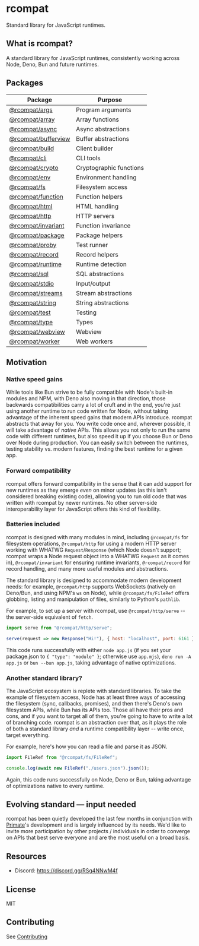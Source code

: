 # rcompat

Standard library for JavaScript runtimes.

## What is rcompat?

A standard library for JavaScript runtimes, consistently working across Node,
Deno, Bun and future runtimes.

## Packages

| Package                                   | Purpose                          |
|-------------------------------------------|----------------------------------|
|[@rcompat/args](packages/args)             | Program arguments                |
|[@rcompat/array](packages/array)           | Array functions                  |
|[@rcompat/async](packages/async)           | Async abstractions               |
|[@rcompat/bufferview](packages/bufferview) | Buffer abstractions              |
|[@rcompat/build](packages/build)           | Client builder                   |
|[@rcompat/cli](packages/cli)               | CLI tools                        |
|[@rcompat/crypto](packages/crypto)         | Cryptographic functions          |
|[@rcompat/env](packages/env)               | Environment handling             |
|[@rcompat/fs](packages/fs)                 | Filesystem access                |
|[@rcompat/function](packages/function)     | Function helpers                 |
|[@rcompat/html](packages/html)             | HTML handling                    |
|[@rcompat/http](packages/http)             | HTTP servers                     |
|[@rcompat/invariant](packages/invariant)   | Function invariance              |
|[@rcompat/package](packages/package)       | Package helpers                  |
|[@rcompat/proby](packages/proby)           | Test runner                      |
|[@rcompat/record](packages/record)         | Record helpers                   |
|[@rcompat/runtime](packages/runtime)       | Runtime detection                |
|[@rcompat/sql](packages/sql)               | SQL abstractions                 |
|[@rcompat/stdio](packages/stdio)           | Input/output                     |
|[@rcompat/streams](packages/streams)       | Stream abstractions              |
|[@rcompat/string](packages/string)         | String abstractions              |
|[@rcompat/test](packages/test)             | Testing                          |
|[@rcompat/type](packages/type)             | Types                            |
|[@rcompat/webview](packages/webview)       | Webview                          |
|[@rcompat/worker](packages/worker)         | Web workers                      |

## Motivation

### Native speed gains

While tools like Bun strive to be fully compatible with Node's built-in modules
and NPM, with Deno also moving in that direction, those backwards
compatibilities carry a lot of cruft and in the end, you're just using another
runtime to run code written for Node, without taking advantage of the inherent
speed gains that modern APIs introduce. rcompat abstracts that away for you.
You write code once and, wherever possible, it will take advantage of *native*
APIs. This allows you not only to run the same code with different runtimes,
but also speed it up if you choose Bun or Deno over Node during production. You
can easily switch between the runtimes, testing stability vs. modern features,
finding the best runtime for a given app.

### Forward compatibility

rcompat offers forward compatibility in the sense that it can add support for
new runtimes as they emerge *even* on minor updates (as this isn't considered
breaking existing code), allowing you to run old code that was written with
rcompat by newer runtimes. No other server-side interoperability layer for
JavaScript offers this kind of flexibility.

### Batteries included

rcompat is designed with many modules in mind, including `@rcompat/fs` for
filesystem operations, `@rcompat/http` for using a modern HTTP server working
with WHATWG `Request`/`Response` (which Node doesn't support; rcompat wraps
a Node request object into a WHATWG `Request` as it comes in),
`@rcompat/invariant` for ensuring runtime invariants, `@rcompat/record` for
record handling, and many more useful modules and abstractions.

The standard library is designed to accommodate modern development needs: for
example, `@rcompat/http` supports WebSockets (natively on Deno/Bun, and using
NPM's `ws` on Node), while `@rcompat/fs/FileRef` offers globbing, listing and
manipulation of files, similarly to Python's `pathlib`.

For example, to set up a server with rcompat, use `@rcompat/http/serve` -- the
server-side equivalent of `fetch`.

```js
import serve from "@rcompat/http/serve";

serve(request => new Response("Hi!"), { host: "localhost", port: 6161 });
```

This code runs successfully with either `node app.js` (if you set your
package.json to `{ "type": "module" }`; otherwise use `app.mjs`), `deno run
-A app.js` or `bun --bun app.js`, taking advantage of native optimizations.

### Another standard library?

The JavaScript ecosystem is replete with standard libraries. To take the
example of filesystem access, Node has at least three ways of accessing the
filesystem (sync, callbacks, promises), and then there's Deno's own filesystem
APIs, while Bun has its APIs too. Those all have their pros and cons, and if
you want to target all of them, you're going to have to write a lot of
branching code. rcompat is an abstraction over that, as it plays the role of
both a standard library *and* a runtime compatibility layer -- write once,
target everything.

For example, here's how you can read a file and parse it as JSON.

```js
import FileRef from "@rcompat/fs/FileRef";

console.log(await new FileRef("./users.json").json());
```

Again, this code runs successfully on Node, Deno or Bun, taking advantage of
optimizations native to every runtime.

## Evolving standard — input needed

rcompat has been quietly developed the last few months in conjunction with
[Primate](https://primate.run)'s development and is largely influenced by its
needs. We'd like to invite more participation by other projects / individuals
in order to converge on APIs that best serve everyone and are the most useful
on a broad basis.

## Resources

* Discord: https://discord.gg/RSg4NNwM4f

## License

MIT

## Contributing

See [Contributing](CONTRIBUTING.md)
